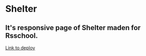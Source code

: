 # Shelter

## It's responsive page of Shelter maden for Rsschool.

<a href="https://lu1dgy.github.io/Shelter/shelter/pages">Link to deploy</a>
